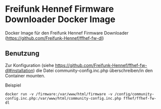 # Freifunk Hennef Firmware Downloader Docker Image

Docker Image für den Freifunk Hennef Firmware Downloader (https://github.com/Freifunk-Hennef/ffhef-fw-dl)

## Benutzung

Zur Konfiguration (siehe https://github.com/Freifunk-Hennef/ffhef-fw-dl#installation) die Datei community-config.inc.php überschreiben/in den Container mounten.

Beispiel

```
docker run -v /firmware:/var/www/html/firmware -v /config/community-config.inc.php:/var/www/html/community-config.inc.php ffhef/ffhef-fw-dl
```